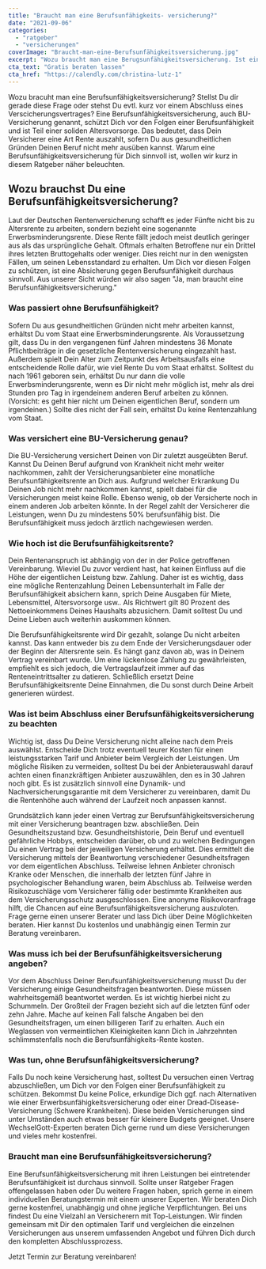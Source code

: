 ```yaml
---
title: "Braucht man eine Berufsunfähigkeits- versicherung?"
date: "2021-09-06"
categories: 
  - "ratgeber"
  - "versicherungen"
coverImage: "Braucht-man-eine-Berufsunfähigkeitsversicherung.jpg"
excerpt: "Wozu braucht man eine Berugsunfähigkeitsversicherung. Ist eine BU überhaupt sinnvoll? Vor welchen Risiken schützt sie Dich, und was gilt es beim Abschluss einer BU-Versicherung zu beachten?"
cta_text: "Gratis beraten lassen"
cta_href: "https://calendly.com/christina-lutz-1"
---
```



Wozu bracuht man eine Berufsunfähigkeitsversicherung? Stellst Du dir gerade diese Frage oder stehst Du evtl. kurz vor einem Abschluss eines Verscicherungsvertrages? Eine Berufsunfähigkeitsversicherung, auch BU-Versicherung genannt, schützt Dich vor den Folgen einer Berufsunfähigkeit und ist Teil einer soliden Altersvorsorge. Das bedeutet, dass Dein Versicherer eine Art Rente auszahlt, sofern Du aus gesundheitlichen Gründen Deinen Beruf nicht mehr ausüben kannst. Warum eine Berufsunfähigkeitsversicherung für Dich sinnvoll ist, wollen wir kurz in diesem Ratgeber näher beleuchten. 

## Wozu brauchst Du eine Berufsunfähigkeitsversicherung?
Laut der Deutschen Rentenversicherung schafft es jeder Fünfte nicht bis zu Altersrente zu arbeiten, sondern bezieht eine sogenannte Erwerbsminderungsrente. Diese Rente fällt jedoch meist deutlich geringer aus als das ursprüngliche Gehalt. Oftmals erhalten Betroffene nur ein Drittel ihres letzten Bruttogehalts oder weniger. Dies reicht nur in den wenigsten Fällen, um seinen Lebensstandard zu erhalten. Um Dich vor diesen Folgen zu schützen, ist eine Absicherung gegen Berufsunfähigkeit durchaus sinnvoll. Aus unserer Sicht würden wir also sagen "Ja, man braucht eine Berufsunfähigkeitsversicherung." 

### Was passiert ohne Berufsunfähigkeit? 
Sofern Du aus gesundheitlichen Gründen nicht mehr arbeiten kannst, erhältst Du vom Staat eine Erwerbsminderungsrente. Als Voraussetzung gilt, dass Du in den vergangenen fünf Jahren mindestens 36 Monate Pflichtbeiträge in die gesetzliche Rentenversicherung eingezahlt hast. Außerdem spielt Dein Alter zum Zeitpunkt des Arbeitsausfalls eine entscheidende Rolle dafür, wie viel Rente Du vom Staat erhältst. Solltest du nach 1961 geboren sein, erhältst Du nur dann die volle Erwerbsminderungsrente, wenn es Dir nicht mehr möglich ist, mehr als drei Stunden pro Tag in irgendeinem anderen Beruf arbeiten zu können. (Vorsicht: es geht hier nicht um Deinen eigentlichen Beruf, sondern um irgendeinen.) Sollte dies nicht der Fall sein, erhältst Du keine Rentenzahlung vom Staat. 

### Was versichert eine BU-Versicherung genau? 
Die BU-Versicherung versichert Deinen von Dir zuletzt ausgeübten Beruf. Kannst Du Deinen Beruf aufgrund von Krankheit nicht mehr weiter nachkommen, zahlt der Versicherungsanbieter eine monatliche Berufsunfähigkeitsrente an Dich aus. Aufgrund welcher Erkrankung Du Deinen Job nicht mehr nachkommen kannst, spielt dabei für die Versicherungen meist keine Rolle. Ebenso wenig, ob der Versicherte noch in einem anderen Job arbeiten könnte. In der Regel zahlt der Versicherer die Leistungen, wenn Du zu mindestens 50% berufsunfähig bist. Die Berufsunfähigkeit muss jedoch ärztlich nachgewiesen werden.  

### Wie hoch ist die Berufsunfähigkeitsrente?
Dein Rentenanspruch ist abhängig von der in der Police getroffenen Vereinbarung. Wieviel Du zuvor verdient hast, hat keinen Einfluss auf die Höhe der eigentlichen Leistung bzw. Zahlung. Daher ist es wichtig, dass eine mögliche Rentenzahlung Deinen Lebensunterhalt im Falle der Berufsunfähigkeit absichern kann, sprich Deine Ausgaben für Miete, Lebensmittel, Altersvorsorge usw.. Als Richtwert gilt 80 Prozent des Nettoeinkommens Deines Haushalts abzusichern. Damit solltest Du und Deine Lieben auch weiterhin auskommen können. 

 

Die Berufsunfähigkeitsrente wird Dir gezahlt, solange Du nicht arbeiten kannst. Das kann entweder bis zu dem Ende der Versicherungsdauer oder der Beginn der Altersrente sein. Es hängt ganz davon ab, was in Deinem Vertrag vereinbart wurde. Um eine lückenlose Zahlung zu gewährleisten, empfiehlt es sich jedoch, die Vertragslaufzeit immer auf das Renteneintrittsalter zu datieren. Schließlich ersetzt Deine Berufsunfähigkeitsrente Deine Einnahmen, die Du sonst durch Deine Arbeit generieren würdest. 

### Was ist beim Abschluss einer Berufsunfähigkeitsversicherung zu beachten
Wichtig ist, dass Du Deine Versicherung nicht alleine nach dem Preis auswählst. Entscheide Dich trotz eventuell teurer Kosten für einen leistungsstarken Tarif und Anbieter beim Vergleich der Leistungen. Um mögliche Risiken zu vermeiden, solltest Du bei der Anbieterauswahl darauf achten einen finanzkräftigen Anbieter auszuwählen, den es in 30 Jahren noch gibt. Es ist zusätzlich sinnvoll eine Dynamik- und Nachversicherungsgarantie mit dem Versicherer zu vereinbaren, damit Du die Rentenhöhe auch während der Laufzeit noch anpassen kannst. 

 

Grundsätzlich kann jeder einen Vertrag zur Berufsunfähigkeitsversicherung mit einer Versicherung beantragen bzw. abschließen. Dein Gesundheitszustand bzw. Gesundheitshistorie, Dein Beruf und eventuell gefährliche Hobbys, entscheiden darüber, ob und zu welchen Bedingungen Du einen Vertrag bei der jeweiligen Versicherung erhältst. Dies ermittelt die Versicherung mittels der Beantwortung verschiedener Gesundheitsfragen vor dem eigentlichen Abschluss. Teilweise lehnen Anbieter chronisch Kranke oder Menschen, die innerhalb der letzten fünf Jahre in psychologischer Behandlung waren, beim Abschluss ab. Teilweise werden Risikozuschläge vom Versicherer fällig oder bestimmte Krankheiten aus dem Versicherungsschutz ausgeschlossen. Eine anonyme Risikovoranfrage hilft, die Chancen auf eine Berufsunfähigkeitsversicherung auszuloten. Frage gerne einen unserer Berater und lass Dich über Deine Möglichkeiten beraten. Hier kannst Du kostenlos und unabhängig einen Termin zur Beratung vereinbaren. 

### Was muss ich bei der Berufsunfähigkeitsversicherung angeben?
Vor dem Abschluss Deiner Berufsunfähigkeitsversicherung musst Du der Versicherung einige Gesundheitsfragen beantworten. Diese müssen wahrheitsgemäß beantwortet werden. Es ist wichtig hierbei nicht zu Schummeln.  Der Großteil der Fragen bezieht sich auf die letzten fünf oder zehn Jahre. Mache auf keinen Fall falsche Angaben bei den Gesundheitsfragen, um einen billigeren Tarif zu erhalten. Auch ein Weglassen von vermeintlichen Kleinigkeiten kann Dich in Jahrzehnten schlimmstenfalls noch die Berufsunfähigkeits-Rente kosten.  

### Was tun, ohne Berufsunfähigkeitsversicherung?
Falls Du noch keine Versicherung hast, solltest Du versuchen einen Vertrag abzuschließen, um Dich vor den Folgen einer Berufsunfähigkeit zu schützen. Bekommst Du keine Police, erkundige Dich ggf. nach Alternativen wie einer Erwerbsunfähigkeitsversicherung oder einer Dread-Disease-Versicherung (Schwere Krankheiten). Diese beiden Versicherungen sind unter Umständen auch etwas besser für kleinere Budgets geeignet. Unsere WechselGott-Experten beraten Dich gerne rund um diese Versicherungen und vieles mehr kostenfrei.  

### Braucht man eine Berufsunfähigkeitsversicherung? 

Eine Berufsunfähigkeitsversicherung mit ihren Leistungen bei eintretender Berufsunfähigkeit ist durchaus sinnvoll. Sollte unser Ratgeber Fragen offengelassen haben oder Du weitere Fragen haben, sprich gerne in einem individuellen Beratungstermin mit einem unserer Experten. Wir beraten Dich gerne kostenfrei, unabhängig und ohne jegliche Verpflichtungen. Bei uns findest Du eine Vielzahl an Versicherern mit Top-Leistungen. Wir finden gemeinsam mit Dir den optimalen Tarif und vergleichen die einzelnen Versicherungen aus unserem umfassenden Angebot und führen Dich durch den kompletten Abschlussprozess. 

Jetzt Termin zur Beratung vereinbaren!  

<br>